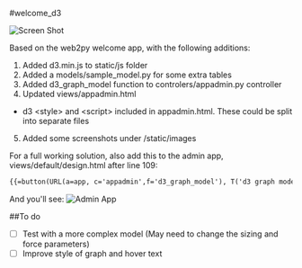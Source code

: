 #welcome_d3

![Screen Shot](https://github.com/willimoa/welcome_d3/blob/master/static/images/web2py_d3graphmodel.png)

Based on the web2py welcome app, with the following additions:

1. Added d3.min.js to static/js folder
2. Added a models/sample_model.py for some extra tables
3. Added d3_graph_model function to controlers/appadmin.py controller
4. Updated views/appadmin.html
  * d3 \<style\> and \<script\> included in appadmin.html.  These could be split into separate files

5. Added some screenshots under /static/images



For a full working solution, also add this to the admin app, views/default/design.html after line 109:
```html
{{=button(URL(a=app, c='appadmin',f='d3_graph_model'), T('d3 graph model'))}}
```

And you'll see:
![Admin App](https://github.com/willimoa/welcome_d3/blob/master/static/images/web2pyadmin_with_d3graph.png)

##To do
- [ ] Test with a more complex model (May need to change the sizing and force parameters)
- [ ] Improve style of graph and hover text